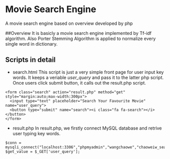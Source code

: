 # Movie Search Engine
A movie search engine based on overview developed by php

##Overview
It is basicly a movie search engine implemented by Tf-idf algorithm. Also Porter Stemming Algorithm is applied to normalize every single word in dictionary.

## Scripts in detail
- search.html
This script is just a very simple front page for user input key words. It keeps a veriable *user_query* and pass it to the latter php script. Once users click submit button, it calls out the result.php script.
```
<form class="search" action="result.php" method="get" style="margin:auto;max-width:300px">
  <input type="text" placeholder="Search Your Favourite Movie" name="user_query">
  <button type="submit" name="search"><i class="fa fa-search"></i></button>
</form>
```

- result.php
In result.php, we firstly connect MySQL database and retrive user typing key words.
```
$conn = mysqli_connect("localhost:3306","phpmyadmin","wangchaowe","chaoweiw_search");
$get_value = $_GET['user_query'];
